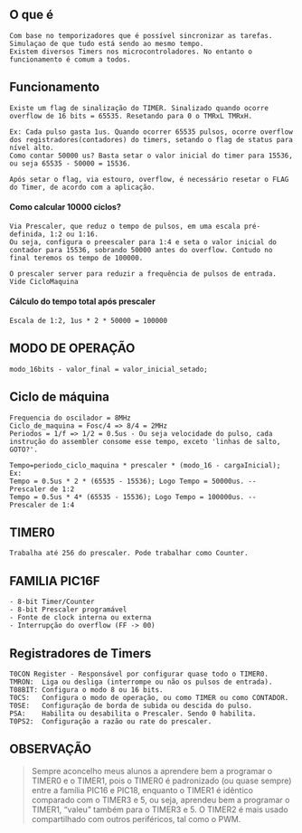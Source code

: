 ## O que é
    Com base no temporizadores que é possível sincronizar as tarefas. Simulaçao de que tudo está sendo ao mesmo tempo.
    Existem diversos Timers nos microcontroladores. No entanto o funcionamento é comum a todos.

## Funcionamento

    Existe um flag de sinalização do TIMER. Sinalizado quando ocorre overflow de 16 bits = 65535. Resetando para 0 o TMRxL TMRxH.

    Ex: Cada pulso gasta 1us. Quando ocorrer 65535 pulsos, ocorre overflow dos registradores(contadores) do timers, setando o flag de status para nível alto.
    Como contar 50000 us? Basta setar o valor inicial do timer para 15536, ou seja 65535 - 50000 = 15536.

    Após setar o flag, via estouro, overflow, é necessário resetar o FLAG do Timer, de acordo com a aplicação.

#### Como calcular 10000 ciclos?

    Via Prescaler, que reduz o tempo de pulsos, em uma escala pré-definida, 1:2 ou 1:16.
    Ou seja, configura o preescaler para 1:4 e seta o valor inicial do contador para 15536, sobrando 50000 antes do overflow. Contudo no final teremos os tempo de 100000.

    O prescaler server para reduzir a frequência de pulsos de entrada. Vide CicloMaquina

#### Cálculo do tempo total após prescaler

    Escala de 1:2, 1us * 2 * 50000 = 100000

## MODO DE OPERAÇÃO

    modo_16bits - valor_final = valor_inicial_setado;

## Ciclo de máquina

    Frequencia do oscilador = 8MHz
    Ciclo_de_maquina = Fosc/4 => 8/4 = 2MHz
    Periodos = 1/f => 1/2 = 0.5us - Ou seja velocidade do pulso, cada instrução do assembler consome esse tempo, exceto 'linhas de salto, GOTO?'.

    Tempo=periodo_ciclo_maquina * prescaler * (modo_16 - cargaInicial);
    Ex: 
    Tempo = 0.5us * 2 * (65535 - 15536); Logo Tempo = 50000us. -- Prescaler de 1:2
    Tempo = 0.5us * 4* (65535 - 15536); Logo Tempo = 100000us. -- Prescaler de 1:4

## TIMER0
    Trabalha até 256 do prescaler. Pode trabalhar como Counter.

## FAMILIA PIC16F
    - 8-bit Timer/Counter
    - 8-bit Prescaler programável
    - Fonte de clock interna ou externa
    - Interrupção do overflow (FF -> 00)    

## Registradores de Timers
    T0CON Register - Responsável por configurar quase todo o TIMER0.
    TMRON:  Liga ou desliga (interrompe ou não os pulsos de entrada).
    T08BIT: Configura o modo 8 ou 16 bits.
    T0CS:   Configura o modo de operação, ou como TIMER ou como CONTADOR.
    T0SE:   Configuração de borda de subida ou descida do pulso.
    PSA:    Habilita ou desabilita o Prescaler. Sendo 0 habilita.
    T0PS2:  Configuração a razão ou rate do prescaler.

## OBSERVAÇÃO 
> Sempre aconcelho meus alunos a aprendere bem a programar o TIMER0 e o TIMER1, pois o TIMER0 é padronizado (ou quase sempre) entre a família PIC16 e PIC18, enquanto o TIMER1 é idêntico comparado com o TIMER3 e 5, ou seja, aprendeu bem a programar o TIMER1, “valeu” também para o TIMER3 e 5.
> O TIMER2 é mais usado compartilhado com outros periféricos, tal como o PWM.
